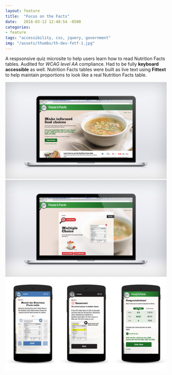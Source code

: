 ```yaml
---
layout: feature
title:  "Focus on the Facts"
date:   2016-03-12 12:48:54 -0500
categories:
- feature
tags: "accessibility, css, jquery, government"
img: "/assets/thumbs/th-dev-fotf-1.jpg"
---
```


A respsonsive quiz microsite to help users learn how to read Nutrition Facts tables. Audited for *WCAG level AA* compliance. Had to be fully **keyboard accessible** as well. Nutrition Facts tables were built as live text using **Fittext** to help maintain proportions to look like a real Nutrition Facts table. 

![Focus on the Facts website](/assets/feature/dev-fotf-1.jpg)
![Focus on the Facts website](/assets/feature/dev-fotf-2.jpg)
![Focus on the Facts website](/assets/feature/dev-fotf-m.jpg)